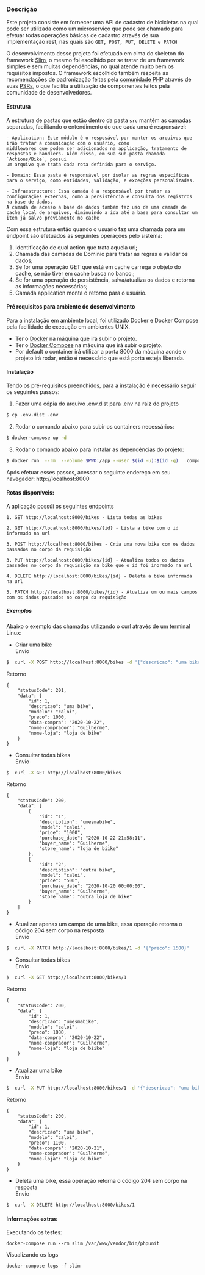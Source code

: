 
### Descrição

Este projeto consiste em fornecer uma API de cadastro de bicicletas na qual pode ser utilizada como um microserviço que
pode ser chamado  para efetuar todas operações básicas de cadastro através de sua implementação rest, nas quais são `GET, POST, PUT, DELETE e PATCH`

O desenvolvimento desse projeto foi efetuado em cima do skeleton do framework [Slim](https://www.slimframework.com/), o mesmo foi escolhido por
se tratar de um framework simples e sem muitas dependências, no qual atende muito bem os requisitos impostos.
O framework escolhido também respeita as recomendações de padronização feitas pela [comunidade PHP](https://www.php-fig.org/)
através de suas [PSRs](https://www.php-fig.org/psr), o que facilita a utilização de componentes feitos pela comunidade de desenvolvedores.

#### Estrutura
A estrutura de pastas que estão dentro da pasta `src` mantém as camadas separadas, facilitando o entendimento do que cada uma é responsável:
```
- Application: Este módulo é o resposável por manter os arquivos que irão tratar a comunicação com o usuário, como
middlewares que podem ser adicionados na applicação, tratamento de respostas e handlers. Além disso, em sua sub-pasta chamada `Actions/Bike`, possui
um arquivo que trata cada rota definida para o serviço.

- Domain: Essa pasta é responsável por isolar as regras específicas para o serviço, como entidades, validação, e exceções personalizadas.

- Infraestructure: Essa camada é a responsável por tratar as configurações externas, como a persistência e consulta dos registros na base de dados.
A camada de acesso a base de dados também faz uso de uma camada de cache local de arquivos, diminuindo a ida até a base para consultar um item já salvo previamente no cache
```

Com essa estrutura então quando o usuário faz uma chamada para um endpoint são efetuados as seguintes operações pelo sistema:
1. Identificação de qual action que trata aquela url;
2. Chamada das camadas de Dominio para tratar as regras e validar os dados;
3. Se for uma operação GET que está em cache carrega o objeto do cache, se não tiver em cache busca no banco.;
4. Se for uma operação de persistência, salva/atualiza os dados e retorna as informações necessárias;
5. Camada application monta o retorno para o usuário. 

#### Pré requisitos para ambiente de desenvolvimento
Para a instalação em ambiente local, foi utilizado Docker e Docker Compose pela facilidade de execução em ambientes UNIX.
* Ter o [Docker](https://docs.docker.com/install/linux/docker-ce/debian/) na máquina que irá subir o projeto.
* Ter o [Docker Compose](https://docs.docker.com/compose/install/) na máquina que irá subir o projeto.
* Por default o container irá utilizar a porta 8000 da máquina aonde o projeto irá rodar, então é necessário que está porta esteja liberada.  

#### Instalação
Tendo os pré-requisitos preenchidos, para a instalação é necessário seguir os seguintes passos:

1. Fazer uma cópia do arquivo .env.dist para .env na raiz do projeto
```sh
$ cp .env.dist .env
``` 
2. Rodar o comando abaixo para subir os containers necessários: 
```sh
$ docker-compose up -d
```
3. Rodar o comando abaixo para instalar as dependências do projeto: 
```sh
$ docker run  --rm  --volume $PWD:/app --user $(id -u):$(id -g)   composer install --ignore-platform-reqs
```
 
Após efetuar esses passos, acessar o seguinte endereço em seu navegador: http://localhost:8000
 
 
#### Rotas disponíveis:

A aplicação possúi os seguintes endpoints

```
1. GET http://localhost:8000/bikes - Lista todas as bikes 

2. GET http://localhost:8000/bikes/{id} - Lista a bike com o id informado na url

3. POST http://localhost:8000/bikes - Cria uma nova bike com os dados passados no corpo da requisição

3. PUT http://localhost:8000/bikes/{id} - Atualiza todos os dados passados no corpo da requisição na bike que o id foi inormado na url

4. DELETE http://localhost:8000/bikes/{id} - Deleta a bike informada na url

5. PATCH http://localhost:8000/bikes/{id} - Atualiza um ou mais campos com os dados passados no corpo da requisição
 ```

##### Exemplos

Abaixo o exemplo das chamadas utilizando o curl através de um terminal Linux:

 
* Criar uma bike<br> 
 Envio
```bash
$  curl -X POST http://localhost:8000/bikes -d '{"descricao": "uma bike", "modelo": "caloi", "preco": 1000, "data-compra": "2020-10-22", "nome-comprador": "Guilherme", "nome-loja": "loja de bike"}'
```
Retorno
```
{
    "statusCode": 201,
    "data": {
        "id": 1,
        "descricao": "uma bike",
        "modelo": "caloi",
        "preco": 1000,
        "data-compra": "2020-10-22",
        "nome-comprador": "Guilherme",
        "nome-loja": "loja de bike"
    }
}
 ```

* Consultar todas bikes <br> 
 Envio
```bash
$  curl -X GET http://localhost:8000/bikes
```
Retorno
```
{
    "statusCode": 200,
    "data": [
        {
            "id": "1",
            "description": "umesmabike",
            "model": "caloi",
            "price": "1000",
            "purchase_date": "2020-10-22 21:58:11",
            "buyer_name": "Guilherme",
            "store_name": "loja de biike"
        },
        {
            "id": "2",
            "description": "outra bike",
            "model": "caloi",
            "price": "500",
            "purchase_date": "2020-10-20 00:00:00",
            "buyer_name": "Guilherme",
            "store_name": "outra loja de bike"
        }
    ]
}
 ```


* Atualizar apenas um campo de uma bike, essa operação retorna o código 204 sem corpo na resposta<br> 
 Envio
```bash
$  curl -X PATCH http://localhost:8000/bikes/1 -d '{"preco": 1500}'
```
* Consultar todas bikes <br> 
 Envio
```bash
$  curl -X GET http://localhost:8000/bikes/1
```
Retorno
```
{
    "statusCode": 200,
    "data": {
        "id": 1,
        "descricao": "umesmabike",
        "modelo": "caloi",
        "preco": 1000,
        "data-compra": "2020-10-22",
        "nome-comprador": "Guilherme",
        "nome-loja": "loja de biike"
    }
}
 ```
* Atualizar uma bike<br> 
 Envio
```bash
$  curl -X PUT http://localhost:8000/bikes/1 -d '{"descricao": "uma bike", "modelo": "caloi", "preco": 1100, "data-compra": "2020-10-21", "nome-comprador": "Guilherme", "nome-loja": "loja de bike"}'
```
Retorno
```
{
    "statusCode": 200,
    "data": {
        "id": 1,
        "descricao": "uma bike",
        "modelo": "caloi",
        "preco": 1100,
        "data-compra": "2020-10-21",
        "nome-comprador": "Guilherme",
        "nome-loja": "loja de bike"
    }
}
 ```
* Deleta uma bike, essa operação retorna o código 204 sem corpo na resposta<br> 
 Envio
```bash
$  curl -X DELETE http://localhost:8000/bikes/1
```

#### Informações extras

Executando os testes:
```
docker-compose run --rm slim /var/www/vendor/bin/phpunit
```

Visualizando os logs

```
docker-compose logs -f slim
```
